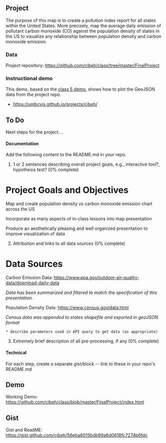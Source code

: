## Project

The purpose of this map is to create a pollution index report for all states within the United States. More precisely, map the average daily emission of pollutant carbon monoxide (CO) against the population density of states in the US to visualize any relationship between population density and carbon monoxide emission.

### Data

Project repository: https://github.com/cibeh/class/tree/master/FinalProject

### Instructional demo

This demo, based on the [class 5 demo](https://umbcvis.github.io/classes/class-05), shows how to plot the GeoJSON data from the project repo.

*  https://umbcvis.github.io/projects/cibeh/

## To Do

Next steps for the project....

#### Documentation

Add the following content to the README.md in your repo.

1. 1 or 2 sentences describing overall project goals, e.g., interactive tool?, hypothesis test? (0% complete)

# Project Goals and Objectives

Map and create population density vs carbon monoxide emission chart across the US

Incorporate as many aspects of in-class lessons into map presentation

Produce an aesthetically pleasing and well organized presentation to improve visualization of data

2. Attribution and links to all data sources (0% complete)

# Data Sources

Carbon Emission Data: https://www.epa.gov/outdoor-air-quality-data/download-daily-data

*Data has been summarized and filtered to match the specification of this presentation.*

Population Density Data: https://www.census.gov/data.html

*Census data was appended to states shapefile and exported in geoJSON format*

    * describe parameters used in API query to get data (as appropriate)
3. Extremely brief description of all pre-processing, if any (0% complete)

#### Technical

For each step, create a separate gist/block -- link to these in your repo's README.md

## Demo

Working Demo: https://github.com/cibeh/class/blob/master/FinalProject/index.html

## Gist

Gist and ReadME: https://gist.github.com/cibeh/56eba6015bdb99a6d0618fc7274b6fdc

